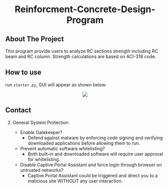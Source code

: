 

<h1 align="center">Reinforcment-Concrete-Design-Program</h1>
<h2 align="center">

## About The Project
This program provide users to analyze RC sections strength including RC beam and RC column. Strength calculations are based on ACI-318 code.   


## How to use
  run `starter.py`, GUI will appear as shown below:
  <div align="center">
  <img  src="https://github.com/chihweisu/Reinforcment-Concrete-Design-Program/blob/master/tbeam.gif">
  </div> 
  

## Contact

2. General System Protection

    + Enable Gatekeeper?
    	- Defend against malware by enforcing code signing and verifying downloaded applications before allowing them to run.
    + Prevent automatic software whitelisting?
        - Both built-in and downloaded software will require user approval for whitelisting.
    + Disable Captive Portal Assistant and force login through browser on untrusted networks?
        - Captive Portal Assistant could be triggered and direct you to a malicious site WITHOUT any user interaction.
